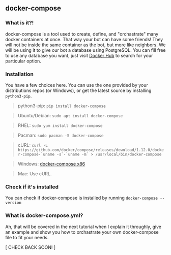 ## docker-compose


### What is it?!
docker-compose is a tool used to create, define, and "orchastrate" many docker containers at once. That way your bot can have some friends! 
They will not be inside the same container as the bot, but more like neighbors.
We will be using it to give our bot a database using PostgreSQL. You can fill free to use any database you want, just visit [Docker Hub](https://hub.docker.com) to search for your particular option.


### Installation
You have a few choices here. You can use the one provided by your distributions repos (or Windows), or get the latest source by installing ``python3-pip``.


   > python3-pip: ``pip install docker-compose``

   > Ubuntu/Debian: ``sudo apt install docker-compose``

   > RHEL: ``sudo yum install docker-compose``

   > Pacman: ``sudo pacman -S docker-compose``

   > cURL: ``curl -L https://github.com/docker/compose/releases/download/1.12.0/docker-compose-`uname -s`-`uname -m` > /usr/local/bin/docker-compose``

   > Windows: [docker-compose x86](https://github.com/docker/compose/releases/download/1.12.0/docker-compose-Windows-x86_64.exe)

   > Mac: Use cURL.


### Check if it's installed
You can check if docker-compose is installed by running ``docker-compose --version``


### What is docker-compose.yml?
Ah, that will be covered in the next tutorial when I explain it throughly, give an example and show you how to orchastrate your own docker-compose file to fit your needs. 


[ CHECK BACK SOON! ]